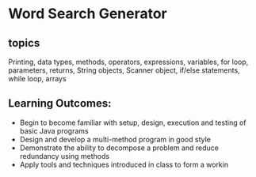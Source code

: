 # Word Search Generator

## topics
Printing, data types, methods, operators, expressions, variables, for loop,
parameters, returns, String objects, Scanner object, if/else statements, while loop, arrays

## Learning Outcomes:
- Begin to become familiar with setup, design, execution and testing of basic Java programs
- Design and develop a multi-method program in good style
- Demonstrate the ability to decompose a problem and reduce redundancy using methods
- Apply tools and techniques introduced in class to form a workin
